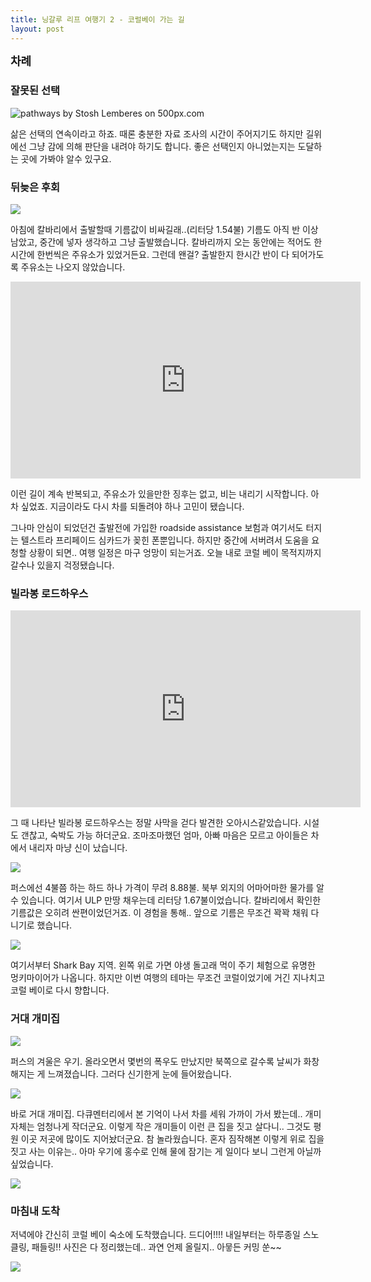 ```yaml
---
title: 닝갈루 리프 여행기 2 - 코럴베이 가는 길
layout: post
---
```

<div id="toc"><b><span style="font-size: large;">차례</span></b></br></div>

### 잘못된 선택

<div class='pixels-photo'>
  <p>
    <img src='https://drscdn.500px.org/photo/71079035/m%3D900/8fffe3e0b4023de726b08f90634ee1d8' alt='pathways by Stosh Lemberes on 500px.com'>
  </p>
  <a href='https://500px.com/photo/71079035/pathways-by-stosh-lemberes' alt='pathways by Stosh Lemberes on 500px.com'></a>
</div>
<script type='text/javascript' src='https://500px.com/embed.js'></script>

삶은 선택의 연속이라고 하죠. 때론 충분한 자료 조사의 시간이 주어지기도 하지만 길위에선 그냥 감에 의해 판단을 내려야 하기도 합니다. 좋은 선택인지 아니었는지는 도달하는 곳에 가봐야 알수 있구요. 

### 뒤늦은 후회

![](http://i.imgur.com/lvYr6Kz.jpg)

아침에 칼바리에서 출발할때 기름값이 비싸길래..(리터당 1.54불) 기름도 아직 반 이상 남았고, 중간에 넣자 생각하고 그냥 출발했습니다. 칼바리까지 오는 동안에는 적어도 한시간에 한번씩은 주유소가 있었거든요. 그런데 왠걸? 출발한지 한시간 반이 다 되어가도록 주유소는 나오지 않았습니다. 

<iframe width="560" height="315" src="https://www.youtube.com/embed/z3nkmnyFEDc" frameborder="0" allowfullscreen></iframe>

이런 길이 계속 반복되고, 주유소가 있을만한 징후는 없고, 비는 내리기 시작합니다. 아차 싶었죠. 지금이라도 다시 차를 되돌려야 하나 고민이 됐습니다. 

그나마 안심이 되었던건 출발전에 가입한 roadside assistance 보험과 여기서도 터지는 텔스트라 프리페이드 심카드가 꽂힌 폰뿐입니다. 하지만 중간에 서버려서 도움을 요청할 상황이 되면.. 여행 일정은 마구 엉망이 되는거죠. 오늘 내로 코럴 베이 목적지까지 갈수나 있을지 걱정됐습니다. 

### 빌라봉 로드하우스

<iframe width="560" height="315" src="https://www.youtube.com/embed/r-oghjJKaqw" frameborder="0" allowfullscreen></iframe>

그 때 나타난 빌라봉 로드하우스는 정말 사막을 걷다 발견한 오아시스같았습니다. 시설도 갠찮고, 숙박도 가능 하더군요. 조마조마했던 엄마, 아빠 마음은 모르고 아이들은 차에서 내리자 마냥 신이 났습니다. 

![](http://i.imgur.com/GOxSd7Z.jpg) 

퍼스에선 4불쯤 하는 하드 하나 가격이 무려 8.88불. 북부 외지의 어마어마한 물가를 알 수 있습니다. 여기서 ULP 만땅 채우는데 리터당 1.67불이었습니다. 칼바리에서 확인한 기름값은 오히려 싼편이었던거죠. 이 경험을 통해.. 앞으로 기름은 무조건 꽉꽉 채워 다니기로 했습니다. 

![](http://i.imgur.com/c6mfglA.jpg)

여기서부터 Shark Bay 지역. 왼쪽 위로 가면 야생 돌고래 먹이 주기 체험으로 유명한 멍키마이어가 나옵니다. 하지만 이번 여행의 테마는 무조건 코럴이었기에 거긴 지나치고 코럴 베이로 다시 향합니다. 

### 거대 개미집

![](http://i.imgur.com/9S6NY6L.jpg) 

퍼스의 겨울은 우기. 올라오면서 몇번의 폭우도 만났지만 북쪽으로 갈수록 날씨가 화창해지는 게 느껴졌습니다. 그러다 신기한게 눈에 들어왔습니다. 

![](http://i.imgur.com/PCs5KC0.jpg)

바로 거대 개미집. 다큐멘터리에서 본 기억이 나서 차를 세워 가까이 가서 봤는데.. 개미 자체는 엄청나게 작더군요. 이렇게 작은 개미들이 이런 큰 집을 짓고 살다니.. 그것도 평원 이곳 저곳에 많이도 지어놨더군요. 참 놀라웠습니다. 혼자 짐작해본 이렇게 위로 집을 짓고 사는 이유는.. 아마 우기에 홍수로 인해 물에 잠기는 게 일이다 보니 그런게 아닐까 싶었습니다.  

![](http://i.imgur.com/9y7ab6Q.jpg)

### 마침내 도착

저녁에야 간신히 코럴 베이 숙소에 도착했습니다. 드디어!!!! 내일부터는 하루종일 스노클링, 패들링!! 사진은 다 정리했는데.. 과연 언제 올릴지.. 아뭏든 커밍 쑨~~

![](http://i.imgur.com/mvnLgnx.jpg)

